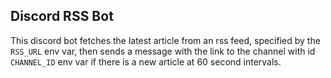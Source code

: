 ## Discord RSS Bot

This discord bot fetches the latest article from an rss feed, specified by the `RSS_URL` env var, then sends a message with the link to the channel with id `CHANNEL_ID` env var if there is a new article at 60 second intervals.
